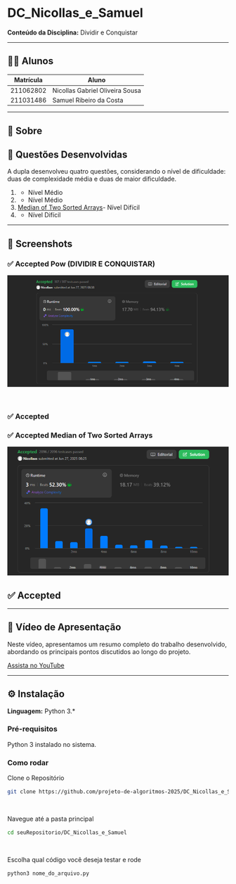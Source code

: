 # DC_Nicollas_e_Samuel

**Conteúdo da Disciplina:** Dividir e Conquistar

---

## 👨‍🎓 Alunos

| Matrícula   | Aluno                                               |
|-------------|-----------------------------------------------------|
| 211062802   | Nicollas Gabriel Oliveira Sousa                   |
| 211031486   | Samuel Ribeiro da Costa                |

---

## 📌 Sobre

## 🧠 Questões Desenvolvidas

A dupla desenvolveu quatro questões, considerando o nível de dificuldade: duas de complexidade média e duas de maior dificuldade.

1.  - Nível Médio
2. - Nível Médio
3. [Median of Two Sorted Arrays](https://leetcode.com/problems/median-of-two-sorted-arrays/)- Nível Difícil
4. - Nível Difícil


---

## 📸 Screenshots

### ✅ Accepted Pow (DIVIDIR E CONQUISTAR)

![Pow](img/50-pow.png)

<br>

### ✅ Accepted 



### ✅ Accepted Median of Two Sorted Arrays

![Median of Two Sorted Arrays](img/4.mediana.png)

## ✅ Accepted 


---


## 🎥 Vídeo de Apresentação

Neste vídeo, apresentamos um resumo completo do trabalho desenvolvido, abordando os principais pontos discutidos ao longo do projeto.

[Assista no YouTube]()

---
## ⚙️ Instalação

**Linguagem:** Python 3.*


### Pré-requisitos

Python 3 instalado no sistema. 

### Como rodar

Clone o Repositório
```bash
git clone https://github.com/projeto-de-algoritmos-2025/DC_Nicollas_e_Samuel.git
```
<br>

Navegue até a pasta principal
```bash
cd seuRepositorio/DC_Nicollas_e_Samuel
```
<br>

Escolha qual código você deseja testar e rode
```bash
python3 nome_do_arquivo.py
```
